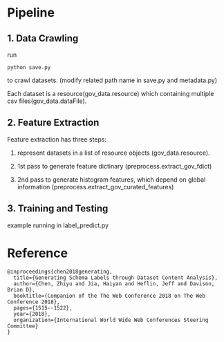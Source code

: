 # Pipeline
## 1. Data Crawling

run 

	python save.py


to crawl datasets. (modify related path name in save.py and metadata.py)

Each dataset is a resource(gov_data.resource) which containing multiple csv files(gov_data.dataFile). 

## 2. Feature Extraction


Feature extraction has three steps:

1. represent datasets in a list of resource objects (gov_data.resource).

2. 1st pass to generate feature dictinary (preprocess.extract_gov_fdict)

3. 2nd pass to generate histogram features, which depend on global information (preprocess.extract_gov_curated_features)

## 3. Training and Testing

example running in label_predict.py


# Reference

	@inproceedings{chen2018generating,
	  title={Generating Schema Labels through Dataset Content Analysis},
	  author={Chen, Zhiyu and Jia, Haiyan and Heflin, Jeff and Davison, Brian D},
	  booktitle={Companion of the The Web Conference 2018 on The Web Conference 2018},
	  pages={1515--1522},
	  year={2018},
	  organization={International World Wide Web Conferences Steering Committee}
	}
